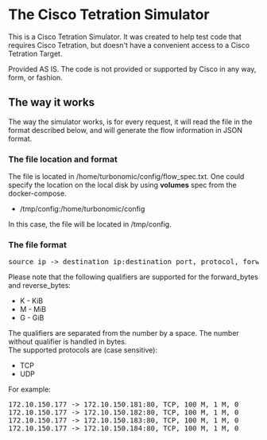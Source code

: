 # The Cisco Tetration Simulator

This is a Cisco Tetration Simulator.
It was created to help test code that requires Cisco Tetration, but doesn't have a convenient access to a Cisco Tetration Target.

Provided AS IS.
The code is not provided or supported by Cisco in any way, form, or fashion.
  
## The way it works
The way the simulator works, is for every request, it will read the file in the format described below, and will generate the flow information in JSON format.

### The file location and format
The file is located in /home/turbonomic/config/flow_spec.txt.
One could specify the location on the local disk by using **volumes** spec from the docker-compose.
- /tmp/config:/home/turbonomic/config

In this case, the file will be located in /tmp/config.

### The file format
<pre>
source_ip -> destination_ip:destination_port, protocol, forward_bytes/minute, reverse_bytes/minute, latency
</pre>
Please note that the following qualifiers are supported for the forward_bytes and reverse_bytes:
<ul>
<li> K - KiB
<li> M - MiB
<li> G - GiB
</ul>
The qualifiers are separated from the number by a space. The number without qualifier is handled in bytes.
<br>
The supported protocols are (case sensitive):
<ul>
<li> TCP
<li> UDP
</ul>
For example:
<pre>
172.10.150.177 -> 172.10.150.181:80, TCP, 100 M, 1 M, 0
172.10.150.177 -> 172.10.150.182:80, TCP, 100 M, 1 M, 0
172.10.150.177 -> 172.10.150.183:80, TCP, 100 M, 1 M, 0
172.10.150.177 -> 172.10.150.184:80, TCP, 100 M, 1 M, 0
</pre>  